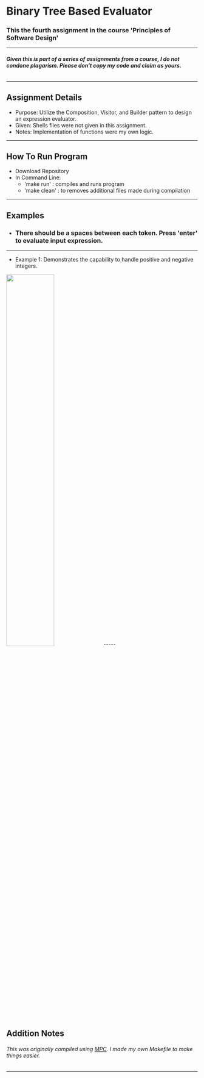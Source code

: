 # **Binary Tree Based Evaluator**
### This the fourth assignment in the course 'Principles of Software Design'
-----

###### **Given this is part of a series of assignments from a course, I do not condone plagarism. Please don't copy my code and claim as yours.**
-----

## **Assignment Details**
- Purpose: Utilize the Composition, Visitor, and Builder pattern to design an expression evaluator.
- Given: Shells files were not given in this assignment. 
- Notes: Implementation of functions were my own logic. 
-----

## **How To Run Program**
- Download Repository
- In Command Line:
  - 'make run' : compiles and runs program 
  - 'make clean' : to removes additional files made during compilation
-----

## **Examples**
- ### There should be a spaces between each token. Press 'enter' to evaluate input expression.
----- 
- Example 1: Demonstrates the capability to handle positive and negative integers.
<img src="" height="auto" width="50%" >
-----

## **Addition Notes**
###### This was originally compiled using [MPC](https://github.com/DOCGroup/MPC). I made my own Makefile to make things easier.
-----
